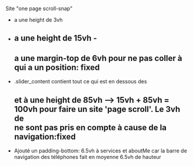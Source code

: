 Site "one page scroll-snap"

- <nav> a une height de 3vh
- <h2> a une height de 15vh
   - <h2> a une margin-top de 6vh pour ne pas coller à <nav> qui a un position: fixed
- .slider_content contient tout ce qui est en dessous des <h2> et à une height de 85vh
  --> 15vh + 85vh = 100vh pour faire un site 'page scroll'. Le 3vh de <nav> ne sont pas pris en compte à cause de la navigation:fixed
- Ajouté un padding-bottom: 6.5vh à services et aboutMe car la barre de navigation des téléphones fait en moyenne 6.5vh de hauteur
